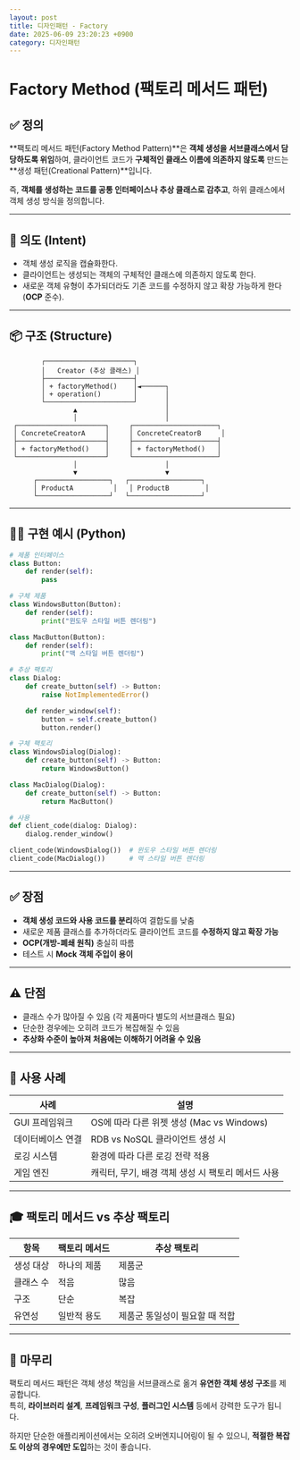 ```yaml
---
layout: post
title: 디자인패턴 - Factory
date: 2025-06-09 23:20:23 +0900
category: 디자인패턴
---
```

# Factory Method (팩토리 메서드 패턴)

## ✅ 정의

**팩토리 메서드 패턴(Factory Method Pattern)**은 **객체 생성을 서브클래스에서 담당하도록 위임**하여, 클라이언트 코드가 **구체적인 클래스 이름에 의존하지 않도록** 만드는 **생성 패턴(Creational Pattern)**입니다.

즉, **객체를 생성하는 코드를 공통 인터페이스나 추상 클래스로 감추고**, 하위 클래스에서 객체 생성 방식을 정의합니다.

---

## 🎯 의도 (Intent)

- 객체 생성 로직을 캡슐화한다.
- 클라이언트는 생성되는 객체의 구체적인 클래스에 의존하지 않도록 한다.
- 새로운 객체 유형이 추가되더라도 기존 코드를 수정하지 않고 확장 가능하게 한다 (**OCP** 준수).

---

## 📦 구조 (Structure)

```
        ┌──────────────────────┐
        │   Creator (추상 클래스) │
        ├──────────────────────┤
        │ + factoryMethod()    │◄──────┐
        │ + operation()        │       │
        └──────────────────────┘       │
                ▲                      │
                │                      │
 ┌──────────────────────┐     ┌─────────────────────┐
 │ ConcreteCreatorA     │     │ ConcreteCreatorB     │
 ├──────────────────────┤     ├─────────────────────┤
 │ + factoryMethod()    │     │ + factoryMethod()   │
 └──────────────────────┘     └─────────────────────┘
                │                      │
                ▼                      ▼
      ┌──────────────────┐   ┌──────────────────┐
      │ ProductA          │   │ ProductB         │
      └──────────────────┘   └──────────────────┘
```

---

## 🧑‍💻 구현 예시 (Python)

```python
# 제품 인터페이스
class Button:
    def render(self):
        pass

# 구체 제품
class WindowsButton(Button):
    def render(self):
        print("윈도우 스타일 버튼 렌더링")

class MacButton(Button):
    def render(self):
        print("맥 스타일 버튼 렌더링")

# 추상 팩토리
class Dialog:
    def create_button(self) -> Button:
        raise NotImplementedError()

    def render_window(self):
        button = self.create_button()
        button.render()

# 구체 팩토리
class WindowsDialog(Dialog):
    def create_button(self) -> Button:
        return WindowsButton()

class MacDialog(Dialog):
    def create_button(self) -> Button:
        return MacButton()

# 사용
def client_code(dialog: Dialog):
    dialog.render_window()

client_code(WindowsDialog())  # 윈도우 스타일 버튼 렌더링
client_code(MacDialog())      # 맥 스타일 버튼 렌더링
```

---

## ✅ 장점

- **객체 생성 코드와 사용 코드를 분리**하여 결합도를 낮춤
- 새로운 제품 클래스를 추가하더라도 클라이언트 코드를 **수정하지 않고 확장 가능**
- **OCP(개방-폐쇄 원칙)** 충실히 따름
- 테스트 시 **Mock 객체 주입이 용이**

---

## ⚠️ 단점

- 클래스 수가 많아질 수 있음 (각 제품마다 별도의 서브클래스 필요)
- 단순한 경우에는 오히려 코드가 복잡해질 수 있음
- **추상화 수준이 높아져 처음에는 이해하기 어려울 수 있음**

---

## 📌 사용 사례

| 사례 | 설명 |
|------|------|
| GUI 프레임워크 | OS에 따라 다른 위젯 생성 (Mac vs Windows) |
| 데이터베이스 연결 | RDB vs NoSQL 클라이언트 생성 시 |
| 로깅 시스템 | 환경에 따라 다른 로깅 전략 적용 |
| 게임 엔진 | 캐릭터, 무기, 배경 객체 생성 시 팩토리 메서드 사용 |

---

## 🎓 팩토리 메서드 vs 추상 팩토리

| 항목 | 팩토리 메서드 | 추상 팩토리 |
|------|----------------|----------------|
| 생성 대상 | 하나의 제품 | 제품군 |
| 클래스 수 | 적음 | 많음 |
| 구조 | 단순 | 복잡 |
| 유연성 | 일반적 용도 | 제품군 통일성이 필요할 때 적합 |

---

## 🧠 마무리

팩토리 메서드 패턴은 객체 생성 책임을 서브클래스로 옮겨 **유연한 객체 생성 구조**를 제공합니다.  
특히, **라이브러리 설계**, **프레임워크 구성**, **플러그인 시스템** 등에서 강력한 도구가 됩니다.

하지만 단순한 애플리케이션에서는 오히려 오버엔지니어링이 될 수 있으니, **적절한 복잡도 이상의 경우에만 도입**하는 것이 좋습니다.
